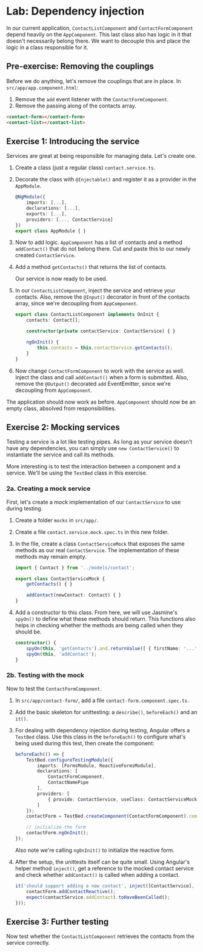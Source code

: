 # Lab: Dependency injection

In our current application, `ContactListComponent` and `ContactFormComponent` depend heavily on the `AppComponent`. This last class also has logic in it that doesn't necessarily belong there. We want to decouple this and place the logic in a class responsible for it.

## Pre-exercise: Removing the couplings

Before we do anything, let's remove the couplings that are in place. In `src/app/app.component.html`:
1. Remove the `add` event listener with the `ContactFormComponent`.
1. Remove the passing along of the contacts array.

```html
<contact-form></contact-form>
<contact-list></contact-list>
```

## Exercise 1: Introducing the service

Services are great at being responsible for managing data. Let's create one.

1. Create a class (just a regular class) `contact.service.ts`.
1. Decorate the class with `@Injectable()` and register it as a provider in the `AppModule`.

   ```ts
   @NgModule({
       imports: [...],
       declarations: [...],
       exports: [...],
       providers: [..., ContactService]
   })
   export class AppModule { }
   ```
1. Now to add logic. `AppComponent` has a list of contacts and a method `addContact()` that do not belong there. Cut and paste this to our newly created `ContactService`.
1. Add a method `getContacts()` that returns the list of contacts.

   Our service is now ready to be used.

1. In our `ContactListComponent`, inject the service and retrieve your contacts. Also, remove the `@Input()` decorator in front of the contacts array, since we're decoupling from `AppComponent`.

    ```ts
    export class ContactListComponent implements OnInit {
        contacts: Contact[];

        constructor(private contactService: ContactService) { }

        ngOnInit() {
            this.contacts = this.contactService.getContacts();
        }
    }
    ```
1. Now change `ContactFormComponent` to work with the service as well. Inject the class and call `addContact()` when a form is submitted. Also, remove the `@Output()` decorated `add` EventEmitter, since we're decoupling from `AppComponent`.

The application should now work as before. `AppComponent` should now be an empty class, absolved from responsibilities.

## Exercise 2: Mocking services

Testing a service is a lot like testing pipes. As long as your service doesn't have any dependencies, you can simply use `new ContactService()` to instantiate the service and call its methods.

More interesting is to test the interaction between a component and a service. We'll be using the `TestBed` class in this exercise.

### 2a. Creating a mock service

First, let's create a mock implementation of our `ContactService` to use during testing.

1. Create a folder `mocks` in `src/app/`.
1. Create a file `contact.service.mock.spec.ts` in this new folder.
1. In the file, create a class `ContactServiceMock` that exposes the same methods as our real `ContactService`. The implementation of these methods may remain empty.

    ```ts
    import { Contact } from '../models/contact';

    export class ContactServiceMock {
        getContacts() { }

        addContact(newContact: Contact) { }
    }
    ```

1. Add a constructor to this class. From here, we will use Jasmine's `spyOn()` to define what these methods should return. This functions also helps in checking whether the methods are being called when they should be.

    ```ts
    constructor() {
        spyOn(this, 'getContacts').and.returnValue([ { firstName: '...' } ]);
        spyOn(this, 'addContact');
    }
    ```

### 2b. Testing with the mock

Now to test the `ContactFormComponent`.

1. In `src/app/contact-form/`, add a file `contact-form.component.spec.ts`.
1. Add the basic skeleton for unittesting: a `describe()`, `beforeEach()` and an `it()`.
1. For dealing with dependency injection during testing, Angular offers a `TestBed` class. Use this class in the `beforeEach()` to configure what's being used during this test, then create the component:
    ```ts
    beforeEach(() => {
        TestBed.configureTestingModule({
            imports: [FormsModule, ReactiveFormsModule],
            declarations: [
                ContactFormComponent,
                ContactNamePipe
            ],
            providers: [
                { provide: ContactService, useClass: ContactServiceMock }
            ]
        });
        contactForm = TestBed.createComponent(ContactFormComponent).componentInstance;

        // initialize the form
        contactForm.ngOnInit();
    });
    ```

    Also note we're calling `ngOnInit()` to initialize the reactive form.

1. After the setup, the unittests itself can be quite small. Using Angular's helper method `inject()`, get a reference to the mocked contact service and check whether `addContact()` is called when adding a contact.

    ```ts
	it('should support adding a new contact', inject([ContactService], (contactService: ContactService) => {
		contactForm.addContactReactive();
		expect(contactService.addContact).toHaveBeenCalled();
	}));
    ```

## Exercise 3: Further testing

Now test whether the `ContactListComponent` retrieves the contacts from the service correctly.